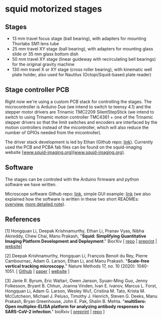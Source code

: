 # squid motorized stages
## Stages
- 13 mm travel focus stage (ball bearing), with adapters for mounting Thorlabs SM1 lens tube
- 25 mm travel XY stage (ball bearing), with adapters for mounting glass slide or 35 mm glass bottom dish
- 50 mm travel XY stage (linear guideway with recirculating bell bearings) for the original gravity machine
- 130 mm travel X or XY stage (cross roller bearing), with kinematic well plate holder, also used for Nautilus (Octopi/Squid-based plate reader)

## Stage controller PCB
Right now we're using a custom PCB stack for controlling the stages. The microcontroller is Arduino Due (we intend to switch to teensy 4.1) and the stepper motor drivers are Trinamic TMC2209 SilentStepStick (we intend to switch to using Trinamic motion controller TMC4361 + one of the Trinamic stepper drivers so that the limit switches and encoders are interfaced by the motion controllers instead of the micontroller, which will also reduce the number of GPIOs needed from the micontroller). 

The driver stack development is led by Ethan (Github repo: [link](https://github.com/prakashlab/octopi-driver-board)). Currently used the PCB and PCBA fab files can be found on the squid-imaging website [www.squid-imaging.org](www.squid-imaging.org).

## Software
The stages can be controled with the Arduino firmware and python software we have written. 

Microscope software Github repo: [link](https://github.com/hongquanli/octopi-research), simple GUI example: [link](https://github.com/hongquanli/squid-tutorials/tree/main/example_stepper_control) (we also explained how the software is written in these two short READMEs: [overview](https://github.com/hongquanli/squid-tutorials/tree/main/example_led_control), [more detailed note](https://github.com/hongquanli/squid-tutorials/tree/main/example_led_control/software)).

## References
[1] Hongquan Li, Deepak Krishnamurthy, Ethan Li, Pranav Vyas, Nibha Akireddy, Chew Chai, Manu Prakash, "**Squid: Simplifying Quantitative Imaging Platform Development and Deployment**." BiorXiv [ [repo](https://github.com/hongquanli/octopi-research) | [preprint](https://doi.org/10.1101/2020.12.28.424613) | [website](https://squid-imaging.org)]

[2] Deepak Krishnamurthy, Hongquan Li, François Benoit du Rey, Pierre Cambournac, Adam G. Larson, Ethan Li, and Manu Prakash. "**Scale-free vertical tracking microscopy.**" Nature Methods 17, no. 10 (2020): 1040-1051. [ [Github](https://github.com/deepakkrishnamurthy/gravitymachine-research) | [paper](https://www.nature.com/articles/s41592-020-0924-7) | [website](https://gravitymachine.org) ]

[3] Janie R. Byrum, Eric Waltari, Owen Janson, Syuan-Ming Guo, Jenny Folkesson, Bryant B. Chhun, Joanna Vinden, Ivan E. Ivanov, Marcus L. Forst, Hongquan Li, Adam G. Larson, Wesley Wu1, Cristina M. Tato, Krista M. McCutcheon, Michael J. Peluso, Timothy J. Henrich, Steven G. Deeks, Manu Prakash, Bryan Greenhouse, John E. Pak, Shalin B. Mehta. "**multiSero: Open multiplex-ELISA platform for analyzing antibody responses to SARS-CoV-2 infection**." bioRxiv [ [preprint](https://doi.org/10.1101/2021.05.07.21249238) | [repo](https://github.com/czbiohub/pysero)  ]
